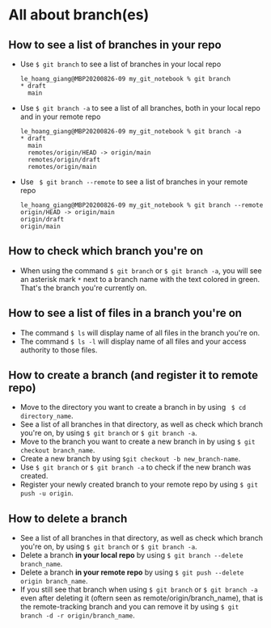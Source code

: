 # All about branch(es)

## How to see a list of branches in your repo
- Use ```$ git branch``` to see a list of branches in your local repo 
   ```
   le_hoang_giang@MBP20200826-09 my_git_notebook % git branch
   * draft
     main
   ```
-  Use ```$ git branch -a``` to see a list of all branches, both in your local repo and in your remote repo
    ```
    le_hoang_giang@MBP20200826-09 my_git_notebook % git branch -a
   * draft
      main
      remotes/origin/HEAD -> origin/main
      remotes/origin/draft
      remotes/origin/main
   ```
- Use ``` $ git branch --remote``` to see a list of branches in your remote repo
   ```
   le_hoang_giang@MBP20200826-09 my_git_notebook % git branch --remote
   origin/HEAD -> origin/main
   origin/draft
   origin/main
   ```

## How to check which branch you're on
- When using the command ```$ git branch``` or ```$ git branch -a```, you will see an asterisk mark ```*``` next to a branch name with the text colored in green. That's the branch you're currently on.

## How to see a list of files in a branch you're on
- The command ```$ ls``` will display name of all files in the branch you're on.
- The command ```$ ls -l``` will display name of all files and your access authority to those files.

## How to create a branch (and register it to remote repo)
- Move to the directory you want to create a branch in by using ``` $ cd directory_name```.
- See a list of all branches in that directory, as well as check which branch you're on, by using ```$ git branch``` or ```$ git branch -a```.
- Move to the branch you want to create a new branch in by using ```$ git checkout branch_name```.
- Create a new branch by using ```$git checkout -b new_branch-name```.
- Use ```$ git branch``` or ```$ git branch -a``` to check if the new branch was created.
- Register your newly created branch to your remote repo by using ```$ git push -u origin```.

## How to delete a branch
- See a list of all branches in that directory, as well as check which branch you're on, by using ```$ git branch``` or ```$ git branch -a```.
- Delete a branch **in your local repo** by using ```$ git branch --delete branch_name```.
- Delete a branch **in your remote repo** by using ```$ git push --delete origin branch_name```.
- If you still see that branch when using ```$ git branch``` or ```$ git branch -a``` even after deleting it (oftern seen as remote/origin/branch_name), that is the remote-tracking branch and you can remove it by using ```$ git branch -d -r origin/branch_name```.